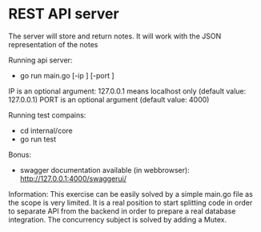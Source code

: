 REST API server
============================

The server will store and return notes. It will work with the JSON representation of the notes

Running api server:
* go run main.go [-ip <ip>] [-port <port>]

IP is an optional argument: 127.0.0.1 means localhost only (default value: 127.0.0.1)
PORT is an optional argument (default value: 4000)


Running test compains:
* cd internal/core
* go run test

Bonus:
*  swagger documentation available (in webbrowser): http://127.0.0.1:4000/swaggerui/

Information:
This exercise can be easily solved by a simple main.go file as the scope is very limited.
It is a real position to start splitting code in order to separate API from the backend in order to prepare a real database integration.
The concurrency subject is solved by adding a Mutex.
